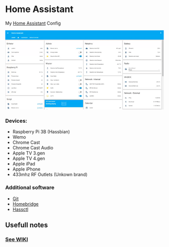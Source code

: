 # Home Assistant
My [Home Assistant](https://home-assistant.io) Config

<img src=https://raw.githubusercontent.com/ludeeus/hass-config/master/Files/ha_overview.gif></img>

### Devices:
* Raspberry Pi 3B (Hassbian)
* Wemo
* Chrome Cast
* Chrome Cast Audio
* Apple TV 3.gen
* Apple TV 4.gen
* Apple iPad
* Apple iPhone
* 433mhz RF Outlets (Unkown brand)

### Additional software
* <a href="https://github.com/">Git</a>
* <a href="https://github.com/nfarina/homebridge">Homebridge</a>
* <a href="https://github.com/dale3h/hassctl">Hassctl</a>

## Usefull notes
### [See WIKI](https://github.com/ludeeus/hass-config/wiki)

